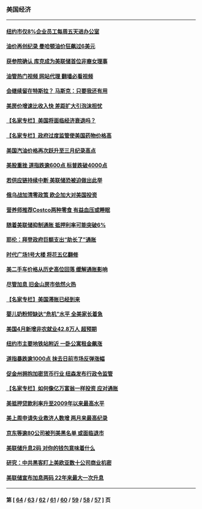 ### 美国经济
---
#### [纽约市仅8%企业员工每周五天进办公室](../../pages/ncid1078158/n13732820.md?05111645) 
#### [油价再创纪录  曼哈顿油价狂飙过6美元](../../pages/ncid1078158/n13732756.md?05111645) 
#### [获参院确认 库克成为美联储首位非裔女理事](../../pages/ncid1078158/n13732610.md?05111645) 
#### [油管热门视频 网站代理 翻墙必看视频](http://209.222.30.114:81/youtube.html?05111645)
#### [会继续留在特斯拉？ 马斯克：只要我还有用](../../pages/ncid1078158/n13732437.md?05111645) 
#### [美房价增速比收入快 差距扩大引泡沫担忧](../../pages/ncid1078158/n13732492.md?05111645) 
#### [【名家专栏】美国将面临经济衰退吗？](../../pages/ncid1078158/n13732121.md?05111645) 
#### [【名家专栏】政府过度监管使美国药物价格高](../../pages/ncid1078158/n13731332.md?05111645) 
#### [美国汽油价格再次跃升至三月纪录高点](../../pages/ncid1078158/n13731617.md?05111645) 
#### [美股重挫 道指跌逾600点 标普跌破4000点](../../pages/ncid1078158/n13731602.md?05111645) 
#### [若供应链持续中断 美联储恐被迫做出此举](../../pages/ncid1078158/n13731521.md?05111645) 
#### [俄乌战加清零政策 欧企加大对美国投资](../../pages/ncid1078158/n13730219.md?05111645) 
#### [营养师推荐Costco两种零食 有益血压或睡眠](../../pages/ncid1078158/n13717853.md?05111645) 
#### [随着美联储抑制通胀 抵押利率可能突破6%](../../pages/ncid1078158/n13729303.md?05111645) 
#### [耶伦：拜登政府巨额支出“助长了”通胀](../../pages/ncid1078158/n13729086.md?05111645) 
#### [时代广场1号大楼 将花五亿翻修](../../pages/ncid1078158/n13729234.md?05111645) 
#### [美二手车价格从历史高位回落 缓解通胀影响](../../pages/ncid1078158/n13729026.md?05111645) 
#### [尽管加息 旧金山房市依然火热](../../pages/ncid1078158/n13728469.md?05111645) 
#### [【名家专栏】美国滞胀已经到来](../../pages/ncid1078158/n13728602.md?05111645) 
#### [婴儿奶粉短缺达“危机”水平 全美家长着急](../../pages/ncid1078158/n13728848.md?05111645) 
#### [美国4月新增非农就业42.8万人 超预期](../../pages/ncid1078158/n13728839.md?05111645) 
#### [纽约市主要地铁站附近 一卧公寓租金飙涨](../../pages/ncid1078158/n13728366.md?05111645) 
#### [道指暴跌逾1000点 抹去日前市场反弹涨幅](../../pages/ncid1078158/n13728230.md?05111645) 
#### [促金州拥抱加密货币行业 纽森发布行政令监管](../../pages/ncid1078158/n13728217.md?05111645) 
#### [【名家专栏】如何像亿万富翁一样投资 应对通胀](../../pages/ncid1078158/n13727916.md?05111645) 
#### [美抵押贷款利率升至2009年以来最高水平](../../pages/ncid1078158/n13728188.md?05111645) 
#### [美上周申请失业救济人数增 两月来最高纪录](../../pages/ncid1078158/n13727973.md?05111645) 
#### [京东等逾80公司被列美黑名单 或面临退市](../../pages/ncid1078158/n13727449.md?05111645) 
#### [美联储升息2码 对你的钱包意味着什么](../../pages/ncid1078158/n13727177.md?05111645) 
#### [研究：中共黑客盯上美欧亚数十公司商业机密](../../pages/ncid1078158/n13727250.md?05111645) 
#### [美联储宣布加息两码 22年来最大一次升息](../../pages/ncid1078158/n13727237.md?05111645) 

---
#### 第 [ [64](./64.md?05111645) / [63](./63.md?05111645) / [62](./62.md?05111645) / [61](./61.md?05111645) / [60](./60.md?05111645) / [59](./59.md?05111645) / [58](./58.md?05111645) / [57](./57.md?05111645) ] 页
